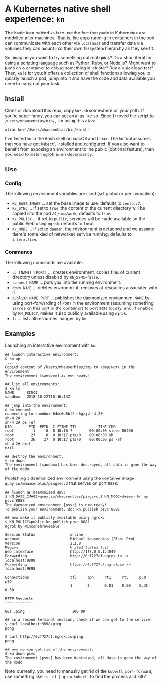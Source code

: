 # A Kubernetes native shell experience: `kn`

The basic idea behind `kn` is to use the fact that pods in Kubernetes are modelled after machines. That is, the apps running in containers in the pod can communicate with each other via `localhost` and transfer data via volumes they can mount into their own filesystem hierarchy as they see fit.

So, imagine you want to try something out real quick? Do a short iteration using a scripting language such as Python, Ruby, or Node.js? Might want to jump on a container to debug something in-cluster? Run a quick load test? Then, `kn` is for you: it offers a collection of shell functions allowing you to quickly launch a pod, jump into it and have the code and data available you need to carry out your task.

## Install

Clone or download this repo, copy `kn*.sh` somewhere on your path. If you're super fancy, you can set an alias like so. Since I moved the script to `/Users/mhausenblas/bin/`, I'm using this alias:

```shell
alias kn='/Users/mhausenblas/bin/kn.sh'
```

I've tested `kn` in the Bash shell on macOS and Linux. The `kn` tool assumes that you have got `kubectl` [installed and configured](https://kubernetes.io/docs/tasks/tools/install-kubectl/). If you also want to benefit from exposing an environment to the public (optional feature), then you need to install [ngrok](https://ngrok.com/) as an dependency.

## Use

### Config

The following environment variables are used (set global or per invocation):

- `KN_BASE_IMAGE` … set the base image to use; defaults to `centos:7`.
- `KN_SYNC` … if set to `true`, the content of the current directory will be copied into the pod at `/tmp/work`; defaults to `true`.
- `KN_POLICY` … if set to `public`, services will be made available on the public Web using `ngrok`; defaults to `local`.
- `KN_MODE` … if set to `daemon`, the environment is detached and we assume there's some kind of networked service running; defaults to `interactive`.

### Commands

The following commands are available:

- `up [NAME] [PORT]` … creates environment, copies files of current directory unless disabled by `KN_SYNC=false`.
- `connect NAME` … puts you into the running environment.
- `down NAME` … deletes environment, removes all resources associated with it.
- `publish NAME PORT` … publishes the daemonized environment `NAME` by using port-forwarding of `PORT` in the environment (assuming something serves on this port in the container) to port `9898` locally, and, if enabled by `KN_POLICY`, makes it also publicly available using `ngrok`.
- `ls` … lists all resources manged by `kn`.

## Examples

Launching an interactive environment with `kn`:

```shell
## launch interactive environment:
$ kn up
.......
Copied content of /Users/mhausenblas/tmp to /tmp/work in the environment
The environment [sandbox] is now ready!

## list all environments:
$ kn ls
NAME      SINCE
sandbox   2018-10-22T10:16:13Z

## jump into the environment:
$ kn connect
connecting to sandbox-64dc6d6bf9-s6gzjsh-4.2#
sh-4.2#
sh-4.2# ps -ef
UID        PID  PPID  C STIME TTY          TIME CMD
root         1     0  0 10:16 ?        00:00:00 sleep 86400
root        27     0  0 10:17 pts/0    00:00:00 sh
root        36    27  0 10:17 pts/0    00:00:00 ps -ef
sh-4.2# exit
exit

## destroy the environment:
$ kn down
The environment [sandbox] has been destroyed, all data is gone the way of the dodo
```

Publishing a daemonized environment using the container image `quay.io/mhausenblas/pingsvc:2` that serves on port `8888`:

```shell
## launch as daemonized env:
$ KN_BASE_IMAGE=quay.io/mhausenblas/pingsvc:2 KN_MODE=daemon kn up psvc 8888
The daemonized environment [psvc] is now ready!
To publish your environment, do: kn publish psvc 8888

## now make it publicly available using ngrok:
$ KN_POLICY=public kn publish psvc 8888
ngrok by @inconshreveable

Session Status                online
Account                       Michael Hausenblas (Plan: Pro)
Version                       2.2.8
Region                        United States (us)
Web Interface                 http://127.0.0.1:4040
Forwarding                    http://0cf727cf.ngrok.io -> localhost:9898
Forwarding                    https://0cf727cf.ngrok.io -> localhost:9898

Connections                   ttl     opn     rt1     rt5     p50     p90
                              1       0       0.01    0.00    0.30    0.30

HTTP Requests
-------------

GET /ping                      200 OK

## in a second terminal session, check if we can get to the service:
$ curl localhost:9898/ping
pong

$ curl http://0cf727cf.ngrok.io/ping
pong

## now we can get rid of the environment:
$ kn down psvc
The environment [psvc] has been destroyed, all data is gone the way of the dodo
```

Note: currently, you need to manually get rid of the `kubectl port-forward`, use something like `ps -ef | grep kubectl` to find the process and kill it.